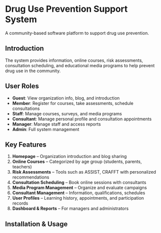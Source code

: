 # Drug Use Prevention Support System

A community-based software platform to support drug use prevention.

## Introduction

The system provides information, online courses, risk assessments, consultation scheduling, and educational media programs to help prevent drug use in the community.

## User Roles

- **Guest**: View organization info, blog, and introduction
- **Member**: Register for courses, take assessments, schedule consultations
- **Staff**: Manage courses, surveys, and media programs
- **Consultant**: Manage personal profile and consultation appointments
- **Manager**: Manage staff and access reports
- **Admin**: Full system management

## Key Features

1. **Homepage** – Organization introduction and blog sharing
2. **Online Courses** – Categorized by age group (students, parents, teachers)
3. **Risk Assessments** – Tools such as ASSIST, CRAFFT with personalized recommendations
4. **Consultation Scheduling** – Book online sessions with consultants
5. **Media Program Management** – Organize and evaluate campaigns
6. **Consultant Management** – Information, qualifications, schedules
7. **User Profiles** – Learning history, appointments, and participation records
8. **Dashboard & Reports** – For managers and administrators

## Installation & Usage

```bash

```
